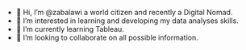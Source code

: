- 👋 Hi, I’m @zabalawi a world citizen and recently a Digital Nomad.
- 👀 I’m interested in learning and developing my data analyses skills.
- 🌱 I’m currently learning Tableau.
- 💞️ I’m looking to collaborate on all possible information. 

<!---
zabalawi/zabalawi is a ✨ special ✨ repository because its `README.md` (this file) appears on your GitHub profile.
You can click the Preview link to take a look at your changes.
--->
